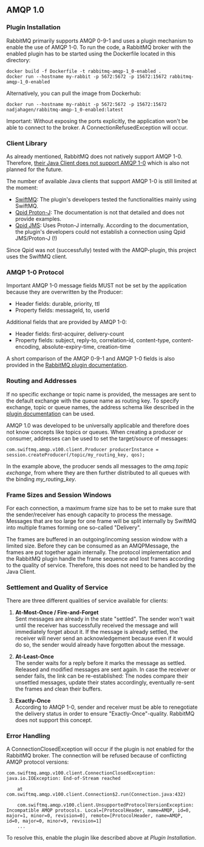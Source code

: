 ## AMQP 1.0
### Plugin Installation
RabbitMQ primarily supports AMQP 0-9-1 and uses a plugin mechanism to enable the use of AMQP 1-0. 
To run the code, a RabbitMQ broker with the enabled plugin has to be started using the Dockerfile located in this directory:
```
docker build -f Dockerfile -t rabbitmq-amqp-1_0-enabled .
docker run --hostname my-rabbit -p 5672:5672 -p 15672:15672 rabbitmq-amqp-1_0-enabled
```
Alternatively, you can pull the image from Dockerhub:
```
docker run --hostname my-rabbit -p 5672:5672 -p 15672:15672 nadjahagen/rabbitmq-amqp-1_0-enabled:latest
```
Important: Without exposing the ports explicitly, the application won't be able to connect to the broker.
A ConnectionRefusedException will occur.

### Client Library
As already mentioned, RabbitMQ does not natively support AMQP 1-0. Therefore,
[their Java Client does not support AMQP 1-0](https://github.com/rabbitmq/rabbitmq-java-client/issues/651) 
which is also not planned for the future.

The number of available Java clients that support AMQP 1-0 is still limited at the moment:

- [SwiftMQ](https://www.swiftmq.com/docs/docs/client/amqp/): 
The plugin's developers tested the functionalities mainly using SwiftMQ.
- [Qpid Proton-J](https://qpid.apache.org/releases/qpid-proton-j-0.33.8/):
The documentation is not that detailed and does not provide examples.
- [Qpid JMS](https://qpid.apache.org/components/jms/index.html):
Uses Proton-J internally. According to the documentation, the plugin's developers could not establish a connection using Qpid JMS/Proton-J (!)

Since Qpid was not (successfully) tested with the AMQP-plugin, this project uses the SwiftMQ client.

### AMQP 1-0 Protocol
Important AMQP 1-0 message fields MUST not be set by the application because they are overwritten by the Producer:
- Header fields: durable, priority, ttl
- Property fields: messageId, to, userId

Additional fields that are provided by AMQP 1-0:
- Header fields: first-acquirer, delivery-count
- Property fields: subject, reply-to, correlation-id, content-type, content-encoding, absolute-expiry-time, creation-time

A short comparison of the AMQP 0-9-1 and AMQP 1-0 fields is also provided 
in the [RabbitMQ plugin documentation](https://github.com/rabbitmq/rabbitmq-amqp1.0#message-properties-annotations-headers-etc).

### Routing and Addresses
If no specific exchange or topic name is provided, the messages are sent to the default exchange with the queue name
as routing key.
To specify exchange, topic or queue names, the address schema like described in the
[plugin documentation](https://github.com/rabbitmq/rabbitmq-amqp1.0#routing-and-addressing) can be used.

AMQP 1.0 was developed to be universally applicable and therefore does not know concepts like topics or queues.
When creating a producer or consumer, addresses can be used to set the target/source of messages:
```
com.swiftmq.amqp.v100.client.Producer producerInstance = session.createProducer(/topic/my_routing_key, qos);
```
In the example above, the producer sends all messages to the *amq.topic exchange*, from where
they are then further distributed to all queues with the binding *my_routing_key*.

### Frame Sizes and Session Windows
For each connection, a maximum frame size has to be set to make sure that the sender/receiver has enough capacity 
to process the message. Messages that are too large for one frame will be split internally by SwiftMQ into multiple frames
forming one so-called "Delivery".

The frames are buffered in an outgoing/incoming session window with a limited size. Before they can be consumed as an
AMQPMessage, the frames are put together again internally. The protocol implementation and the RabbitMQ plugin handle
the frame sequence and lost frames according to the quality of service. Therefore, this does not need to be handled
by the Java Client.

### Settlement and Quality of Service
There are three different qualities of service available for clients:
1. **At-Most-Once / Fire-and-Forget**    
Sent messages are already in the state "settled". The sender won't wait until the receiver has successfully
received the message and will immediately forget about it. If the message is already settled, the receiver will never send an acknowledgement because
even if it would do so, the sender would already have forgotten about the message.

2. **At-Least-Once**  
The sender waits for a reply before it marks the message as settled.
Released and modified messages are sent again. In case the receiver or sender fails,
the link can be re-established: The nodes compare their unsettled messages, update their states accordingly, 
eventually re-sent the frames and clean their buffers.

3. **Exactly-Once**  
According to AMQP 1-0, sender and receiver must be able to renegotiate the delivery status in order to 
ensure "Exactly-Once"-quality. RabbitMQ does not support this concept.

### Error Handling
A ConnectionClosedException will occur if the plugin is not enabled for the RabbitMQ broker. 
The connection will be refused because of conflicting AMQP protocol versions:
```
com.swiftmq.amqp.v100.client.ConnectionClosedException: java.io.IOException: End-of-Stream reached 

    at com.swiftmq.amqp.v100.client.Connection$2.run(Connection.java:432) 

    com.swiftmq.amqp.v100.client.UnsupportedProtocolVersionException: Incompatible AMQP protocols. Local=[ProtocolHeader, name=AMQP, id=0, major=1, minor=0, revision=0], remote=[ProtocolHeader, name=AMQP, id=0, major=0, minor=9, revision=1] 
    ...
```
To resolve this, enable the plugin like described above at *Plugin Installation*.
